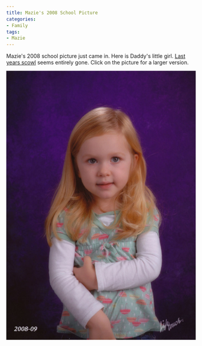 ```yaml
---
title: Mazie's 2008 School Picture
categories:
- Family
tags:
- Mazie
---
```


Mazie's 2008 school picture just came in. Here is Daddy's little girl. [Last years scowl](/thingelstad/mazies-school-picture) seems entirely gone. Click on the picture for a larger version.

[![Mazie-2008-School-Picture.jpg](/assets/posts/2008/mazie-2008-school-picture.jpg)](/assets/posts/2008/mazie-2008-school-picture-large.jpg)
